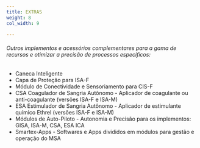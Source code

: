 ```yaml
---
title: EXTRAS
weight: 8
col_width: 9

---
```

###### Outros implementos e acessórios complementares para a gama de recursos e otimizar a precisão de processos específicos:

* Caneca Inteligente
* Capa de Proteção para ISA-F
* Módulo de Conectividade e Sensoriamento para CIS-F
* CSA Coagulador de Sangria Autônomo - Aplicador de coagulante ou anti-coagulante (versões ISA-F e ISA-M)
* ESA Estimulador de Sangria Autônomo - Aplicador de estimulante químico Ethrel (versões ISA-F e ISA-M)
* Módulos de Auto-Piloto - Autonomia e Precisão para os implementos: GISA, ISA-M, CSA, ESA ICA
* Smartex-Apps - Softwares e Apps divididos em módulos para gestão e operação do MSA